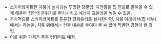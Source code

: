 - 스카이라이트란 지붕에 설치되는 투명한 창문임. 자연광을 집 안으로 들여올 수 있게 해주어 집안의 분위기를 환기시키고 에너지 효율성을 높일 수 있음. 
- 추가적으로 스카이라이트를 튼튼한 강화유리로 설치한다면, 지붕 아래에서(집 내부)에서는 하늘을, 지붕 위에서는 건물 내부를 들여다 볼 수 있어 특별한 경험이 될 것임.
- 이를 위한 가격은 추후 업데이트 예정